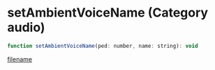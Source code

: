 # setAmbientVoiceName (Category audio)

```js
function setAmbientVoiceName(ped: number, name: string): void
```

[filename](setAmbientVoiceName_m.md ':include')